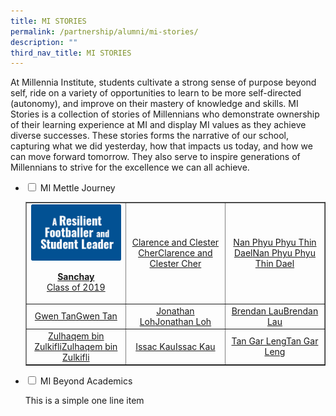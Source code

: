 ```yaml
---
title: MI STORIES
permalink: /partnership/alumni/mi-stories/
description: ""
third_nav_title: MI STORIES
---
```

<p>At Millennia Institute, students cultivate a strong sense of purpose beyond self, ride on a variety of opportunities to learn to be more self-directed (autonomy), and improve on their mastery of knowledge and skills. MI Stories is a collection of stories of Millennians who demonstrate ownership of their learning experience at MI and display MI values as they achieve diverse successes. These stories forms the narrative of our school, capturing what we did yesterday, how that impacts us today, and how we can move forward tomorrow. They also serve to inspire generations of Millennians to strive for the excellence we can all achieve.</p>
<ul class="jekyllcodex_accordion">
<li><input id="accordion1" type="checkbox" /> <label for="accordion1">MI Mettle Journey</label>
<div>
<table style="border-collapse: collapse; width: 100%;" border="1">
<tbody>
<tr>
<td style="width: 33.3333%; text-align: center;"><a href="/partnership/alumni/mi-stories/mi-mettle-journey/sanchay" target=""><img src="/images/mmj1.png"></a><a href="/partnership/alumni/mi-stories/mi-mettle-journey/sanchay" target=""><p><strong>Sanchay</strong><br>Class of 2019</p></a></td>
<td style="width: 33.3333%; text-align: center;"><a href="https://www.millenniainstitute.moe.edu.sg/partnership/alumni/mi-stories/mi-mettle-journey/clarence-and-clester-cher" target="">Clarence and Clester Cher</a><a href="https://www.millenniainstitute.moe.edu.sg/partnership/alumni/mi-stories/mi-mettle-journey/clarence-and-clester-cher" target="">Clarence and Clester Cher</a></td>
<td style="width: 33.3333%; text-align: center;"><a href="https://www.millenniainstitute.moe.edu.sg/partnership/alumni/mi-stories/mi-mettle-journey/nan-phyu-phyu-thin-dael" target="">Nan Phyu Phyu Thin Dael</a><a href="https://www.millenniainstitute.moe.edu.sg/partnership/alumni/mi-stories/mi-mettle-journey/nan-phyu-phyu-thin-dael" target="">Nan Phyu Phyu Thin Dael</a></td>
</tr>
<tr>
<td style="width: 33.3333%; text-align: center;"><a href="https://www.millenniainstitute.moe.edu.sg/partnership/alumni/mi-stories/mi-mettle-journey/gwen-tan" target="">Gwen Tan</a><a href="https://www.millenniainstitute.moe.edu.sg/partnership/alumni/mi-stories/mi-mettle-journey/gwen-tan" target="">Gwen Tan</a></td>
<td style="width: 33.3333%; text-align: center;"><a href="https://www.millenniainstitute.moe.edu.sg/partnership/alumni/mi-stories/mi-mettle-journey/jonathan-loh" target="">Jonathan Loh</a><a href="https://www.millenniainstitute.moe.edu.sg/partnership/alumni/mi-stories/mi-mettle-journey/jonathan-loh" target="">Jonathan Loh</a></td>
<td style="width: 33.3333%; text-align: center;"><a href="https://www.millenniainstitute.moe.edu.sg/partnership/alumni/mi-stories/mi-mettle-journey/brendan-lau" target="">Brendan Lau</a><a href="https://www.millenniainstitute.moe.edu.sg/partnership/alumni/mi-stories/mi-mettle-journey/brendan-lau" target="">Brendan Lau</a></td>
</tr>
<tr>
<td style="width: 33.3333%; text-align: center;"><a href="https://www.millenniainstitute.moe.edu.sg/partnership/alumni/mi-stories/mi-mettle-journey/zulhaqem-bin-zulkifli" target="">Zulhaqem bin Zulkifli</a><a href="https://www.millenniainstitute.moe.edu.sg/partnership/alumni/mi-stories/mi-mettle-journey/zulhaqem-bin-zulkifli" target="">Zulhaqem bin Zulkifli</a></td>
<td style="width: 33.3333%; text-align: center;"><a href="https://www.millenniainstitute.moe.edu.sg/partnership/alumni/mi-stories/mi-mettle-journey/issac-kau" target="">Issac Kau</a><a href="https://www.millenniainstitute.moe.edu.sg/partnership/alumni/mi-stories/mi-mettle-journey/issac-kau" target="">Issac Kau</a></td>
<td style="width: 33.3333%; text-align: center;"><a href="https://www.millenniainstitute.moe.edu.sg/partnership/alumni/mi-stories/mi-mettle-journey/tan-gar-leng" target="">Tan Gar Leng</a><a href="https://www.millenniainstitute.moe.edu.sg/partnership/alumni/mi-stories/mi-mettle-journey/tan-gar-leng" target="">Tan Gar Leng</a></td>
</tr>
</tbody>
</table>
</div>
</li>
<li><input id="accordion1" type="checkbox" /> <label for="accordion1">MI Beyond Academics</label>
<div>
<p>This is a simple one line item</p>
</div>
</li>
</ul>